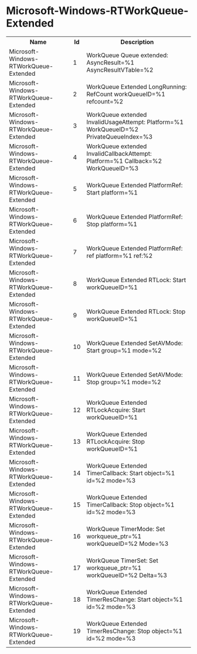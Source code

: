 # Microsoft-Windows-RTWorkQueue-Extended

<table>
<colgroup><col/><col/><col/></colgroup>
<tr><th>Name</th><th>Id</th><th>Description</th></tr>
<tr><td>Microsoft-Windows-RTWorkQueue-Extended</td><td>1</td><td>WorkQueue Queue extended: AsyncResult=%1 AsyncResultVTable=%2</td></tr>
<tr><td>Microsoft-Windows-RTWorkQueue-Extended</td><td>2</td><td>WorkQueue Extended LongRunning: RefCount workQueueID=%1 refcount=%2</td></tr>
<tr><td>Microsoft-Windows-RTWorkQueue-Extended</td><td>3</td><td>WorkQueue extended InvalidUsageAttempt: Platform=%1 WorkQueueID=%2 PrivateQueueIndex=%3</td></tr>
<tr><td>Microsoft-Windows-RTWorkQueue-Extended</td><td>4</td><td>WorkQueue extended InvalidCallbackAttempt: Platform=%1 Callback=%2 WorkQueueID=%3</td></tr>
<tr><td>Microsoft-Windows-RTWorkQueue-Extended</td><td>5</td><td>WorkQueue Extended PlatformRef: Start platform=%1</td></tr>
<tr><td>Microsoft-Windows-RTWorkQueue-Extended</td><td>6</td><td>WorkQueue Extended PlatformRef: Stop platform=%1</td></tr>
<tr><td>Microsoft-Windows-RTWorkQueue-Extended</td><td>7</td><td>WorkQueue Extended PlatformRef: ref platform=%1 ref:%2</td></tr>
<tr><td>Microsoft-Windows-RTWorkQueue-Extended</td><td>8</td><td>WorkQueue Extended RTLock: Start workQueueID=%1</td></tr>
<tr><td>Microsoft-Windows-RTWorkQueue-Extended</td><td>9</td><td>WorkQueue Extended RTLock: Stop workQueueID=%1</td></tr>
<tr><td>Microsoft-Windows-RTWorkQueue-Extended</td><td>10</td><td>WorkQueue Extended SetAVMode: Start group=%1 mode=%2</td></tr>
<tr><td>Microsoft-Windows-RTWorkQueue-Extended</td><td>11</td><td>WorkQueue Extended SetAVMode: Stop group=%1 mode=%2</td></tr>
<tr><td>Microsoft-Windows-RTWorkQueue-Extended</td><td>12</td><td>WorkQueue Extended RTLockAcquire: Start workQueueID=%1</td></tr>
<tr><td>Microsoft-Windows-RTWorkQueue-Extended</td><td>13</td><td>WorkQueue Extended RTLockAcquire: Stop workQueueID=%1</td></tr>
<tr><td>Microsoft-Windows-RTWorkQueue-Extended</td><td>14</td><td>WorkQueue Extended TimerCallback: Start object=%1 id=%2 mode=%3</td></tr>
<tr><td>Microsoft-Windows-RTWorkQueue-Extended</td><td>15</td><td>WorkQueue Extended TimerCallback: Stop object=%1 id=%2 mode=%3</td></tr>
<tr><td>Microsoft-Windows-RTWorkQueue-Extended</td><td>16</td><td>WorkQueue TimerMode: Set workqueue_ptr=%1 workQueueID=%2 Mode=%3</td></tr>
<tr><td>Microsoft-Windows-RTWorkQueue-Extended</td><td>17</td><td>WorkQueue TimerSet: Set workqueue_ptr=%1 workQueueID=%2 Delta=%3</td></tr>
<tr><td>Microsoft-Windows-RTWorkQueue-Extended</td><td>18</td><td>WorkQueue Extended TimerResChange: Start object=%1 id=%2 mode=%3</td></tr>
<tr><td>Microsoft-Windows-RTWorkQueue-Extended</td><td>19</td><td>WorkQueue Extended TimerResChange: Stop object=%1 id=%2 mode=%3</td></tr>
</table>
